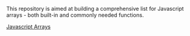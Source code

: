 This repository is aimed at building a comprehensive list for Javascript arrays - both built-in and commonly needed functions.

[Javascript Arrays](https://github.com/banurekhaMohan279/javascript-array-cheatsheet/blob/master/array.txt)
